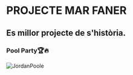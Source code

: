 # PROJECTE MAR FANER
## Es millor projecte de s'història.
### Pool Party🏆🔥
![JordanPoole](https://cdn.nba.com/headshots/nba/latest/1040x760/1629673.png)
